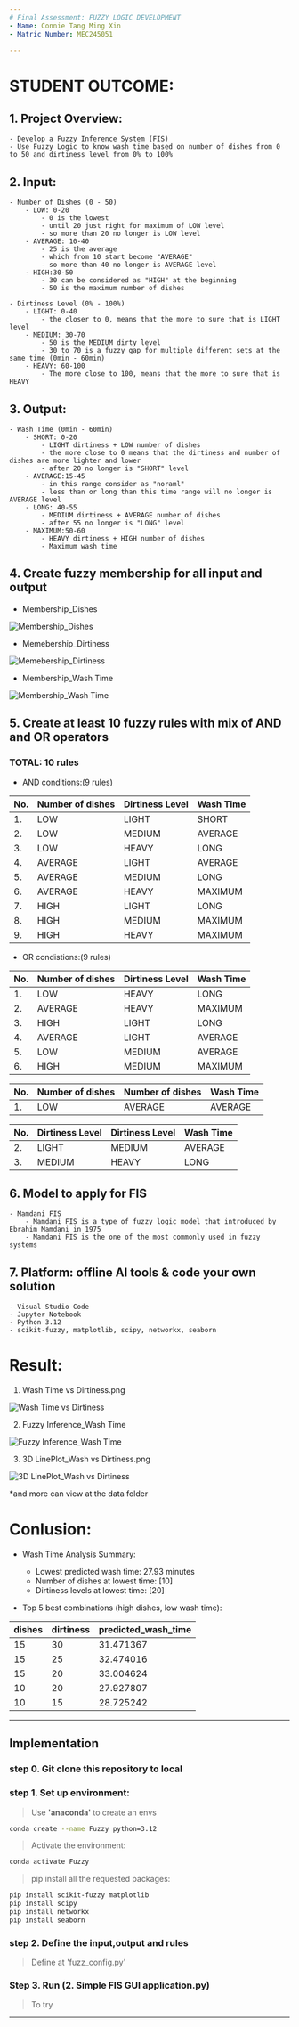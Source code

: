 ```yaml
---
# Final Assessment: FUZZY LOGIC DEVELOPMENT
- Name: Connie Tang Ming Xin
- Matric Number: MEC245051

---
```

# STUDENT OUTCOME:
## 1. Project Overview:
    - Develop a Fuzzy Inference System (FIS)
    - Use Fuzzy Logic to know wash time based on number of dishes from 0 to 50 and dirtiness level from 0% to 100%

## 2. Input:
    - Number of Dishes (0 - 50)
        - LOW: 0-20
            - 0 is the lowest
            - until 20 just right for maximum of LOW level
            - so more than 20 no longer is LOW level
        - AVERAGE: 10-40
            - 25 is the average
            - which from 10 start become "AVERAGE"
            - so more than 40 no longer is AVERAGE level
        - HIGH:30-50
            - 30 can be considered as "HIGH" at the beginning
            - 50 is the maximum number of dishes

    - Dirtiness Level (0% - 100%)
        - LIGHT: 0-40
            - the closer to 0, means that the more to sure that is LIGHT level
        - MEDIUM: 30-70
            - 50 is the MEDIUM dirty level
            - 30 to 70 is a fuzzy gap for multiple different sets at the same time (0min - 60min)
        - HEAVY: 60-100
            - The more close to 100, means that the more to sure that is HEAVY

## 3. Output:
    - Wash Time (0min - 60min)
        - SHORT: 0-20
            - LIGHT dirtiness + LOW number of dishes
            - the more close to 0 means that the dirtiness and number of dishes are more lighter and lower
            - after 20 no longer is "SHORT" level
        - AVERAGE:15-45
            - in this range consider as "noraml"
            - less than or long than this time range will no longer is AVERAGE level
        - LONG: 40-55
            - MEDIUM dirtiness + AVERAGE number of dishes
            - after 55 no longer is "LONG" level
        - MAXIMUM:50-60
            - HEAVY dirtiness + HIGH number of dishes
            - Maximum wash time

## 4. Create fuzzy membership for all input and output
- Membership_Dishes

![Membership_Dishes](data\\1.membership_dishes.png)

- Memebership_Dirtiness

![Memebership_Dirtiness](data\\1.membership_dishes.png)

- Membership_Wash Time

![Membership_Wash Time](data\\1.membership_dishes.png)

## 5. Create at least 10 fuzzy rules with mix of AND and OR operators
### TOTAL: 10 rules
- AND conditions:(9 rules)

| No. | Number of dishes | Dirtiness Level | Wash Time |
| --- | ---------------- | --------------- | --------- |
| 1. | LOW | LIGHT | SHORT |
| 2. | LOW | MEDIUM | AVERAGE |
| 3. | LOW | HEAVY | LONG |
| 4. | AVERAGE | LIGHT | AVERAGE |
| 5. | AVERAGE | MEDIUM | LONG |
| 6. | AVERAGE | HEAVY | MAXIMUM |
| 7. | HIGH | LIGHT | LONG |
| 8. | HIGH | MEDIUM | MAXIMUM |
| 9. | HIGH | HEAVY | MAXIMUM |

- OR condistions:(9 rules)

| No. | Number of dishes | Dirtiness Level | Wash Time |
| --- | ---------------- | --------------- | --------- |
| 1. | LOW | HEAVY | LONG |
| 2. | AVERAGE | HEAVY | MAXIMUM |
| 3. | HIGH | LIGHT | LONG |
| 4. | AVERAGE | LIGHT | AVERAGE |
| 5. | LOW | MEDIUM | AVERAGE |
| 6. | HIGH | MEDIUM | MAXIMUM |

| No. | Number of dishes | Number of dishes | Wash Time |
| --- | ---------------- | ---------------- | --------- |
| 1. | LOW | AVERAGE | AVERAGE |

| No. | Dirtiness Level | Dirtiness Level | Wash Time |
| --- | --------------- | --------------- | --------- |
| 2. | LIGHT | MEDIUM | AVERAGE |
| 3. | MEDIUM | HEAVY | LONG |

## 6. Model to apply for FIS
    - Mamdani FIS
        - Mamdani FIS is a type of fuzzy logic model that introduced by Ebrahim Mamdani in 1975
        - Mamdani FIS is the one of the most commonly used in fuzzy systems

## 7. Platform: offline AI tools & code your own solution
    - Visual Studio Code
    - Jupyter Notebook
    - Python 3.12
    - scikit-fuzzy, matplotlib, scipy, networkx, seaborn

# Result:
1. Wash Time vs Dirtiness.png

![Wash Time vs Dirtiness](data\\4.WashTimevsDirtiness.png)

2. Fuzzy Inference_Wash Time

![Fuzzy Inference_Wash Time](data\\7.FuzzyInference_WashTime.png)

3. 3D LinePlot_Wash vs Dirtiness.png

![3D LinePlot_Wash vs Dirtiness](data\\9.3DLinePlot_WashvsDirtiness.png)

*and more can view at the data folder 

# Conlusion:
- Wash Time Analysis Summary:
    - Lowest predicted wash time: 27.93 minutes
    - Number of dishes at lowest time: [10]
    - Dirtiness levels at lowest time: [20]

- Top 5 best combinations (high dishes, low wash time):

| dishes | dirtiness | predicted_wash_time |
| ------ | --------- | ------------------- |
| 15 | 30 | 31.471367 |
| 15 | 25 | 32.474016 |
| 15 | 20 | 33.004624 |
| 10 | 20 | 27.927807 |
| 10 | 15 | 28.725242 |

---

## Implementation
### step 0. Git clone this repository to local

### step 1. Set up environment:
>Use **'anaconda'** to create an envs
```bash
conda create --name Fuzzy python=3.12
```

> Activate the environment:
```bash
conda activate Fuzzy
```

>pip install all the requested packages:
```bash
pip install scikit-fuzzy matplotlib
pip install scipy
pip install networkx
pip install seaborn
```

### step 2. Define the input,output and rules
>Define at 'fuzz_config.py'

### Step 3. Run (2. Simple FIS GUI application.py)
>To try
---

